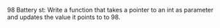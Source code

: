
98 Battery st: Write a function that takes a pointer to an int as parameter and updates the value it points to to 98.
